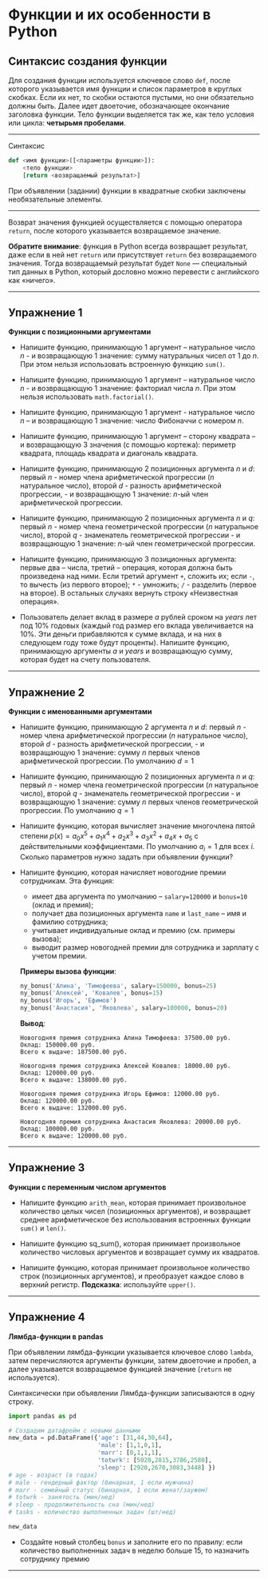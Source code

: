 # Функции и их особенности в Python

## Синтаксис создания функции

Для создания функции используется ключевое слово `def`, после которого указывается имя функции и список параметров в круглых скобках. Если их нет, то скобки остаются пустыми, но они обязательно должны быть. Далее идет двоеточие, обозначающее окончание заголовка функции. Тело функции выделяется так же, как тело условия или цикла: **четырьмя пробелами**. 

---

Синтаксис 

```python
def <имя функции>([<параметры функции>]):
    <тело функции>
    [return <возвращаемый результат>]
```
При объявлении (задании) функции в квадратные скобки заключены необязательные элементы.

---

Возврат значения функцией осуществляется с помощью оператора `return`, после которого указывается возвращаемое значение.

**Обратите внимание**: функция в Python всегда возвращает результат, даже если в ней нет `return` или присутствует `return` без возвращаемого значения. Тогда возвращаемый результат будет `None` — специальный тип данных в Python, который дословно можно перевести с английского как «ничего». 

---

## Упражнение 1
**Функции с позиционными аргументами**

* Напишите функцию, принимающую 1 аргумент – натуральное число $n$ - и возвращающую 1 значение: сумму натуральных чисел от 1 до $n$. При этом нельзя использовать встроенную функцию `sum()`.

* Напишите функцию, принимающую 1 аргумент – натуральное число $n$ - и возвращающую 1 значение: факториал числа $n$. При этом нельзя использовать `math.factorial()`.

* Напишите функцию, принимающую 1 аргумент - натуральное число $n$ – и возвращающую 1 значение: число Фибоначчи с номером $n$.

* Напишите функцию, принимающую 1 аргумент – сторону квадрата – и возвращающую 3 значения (с помощью кортежа): периметр квадрата, площадь квадрата и диагональ квадрата.

* Напишите функцию, принимающую 2 позиционных аргумента $n$ и $d$: первый $n$ - номер члена арифметической прогрессии ($n$ натуральное число), второй $d$ - разность арифметической прогрессии,  - и возвращающую 1 значение: $n$-ый член арифметической прогрессии.

* Напишите функцию, принимающую 2 позиционных аргумента $n$ и $q$: первый $n$ - номер члена геометрической прогрессии ($n$ натуральное число), второй $q$ - знаменатель геометрической прогрессии - и возвращающую 1 значение: $n$-ый член геометрической прогрессии.

* Напишите функцию, принимающую 3 позиционных аргумента: первые два – числа, третий – операция, которая должна быть произведена над ними. Если третий аргумент `+`, сложить их; если `-`, то вычесть (из первого второе); `*` - умножить; `/` - разделить (первое на второе). В остальных случаях вернуть строку «Неизвестная операция».

* Пользователь делает вклад в размере $a$ рублей сроком на $years$ лет под 10\% годовых (каждый год размер его вклада увеличивается на 10\%. Эти деньги прибавляются к сумме вклада, и на них в следующем году тоже будут проценты). Напишите функцию, принимающую аргументы $a$ и $years$ и возвращающую сумму, которая будет на счету пользователя.

---

## Упражнение 2
**Функции с именованными аргументами**

* Напишите функцию, принимающую 2 аргумента $n$ и $d$: первый $n$ - номер члена арифметической прогрессии ($n$ натуральное число), второй $d$ - разность арифметической прогрессии,  - и возвращающую 1 значение: сумму $n$ первых членов арифметической прогрессии. По умолчанию $d=1$

* Напишите функцию, принимающую 2 позиционных аргумента $n$ и $q$: первый $n$ - номер члена геометрической прогрессии ($n$ натуральное число), второй $q$ - знаменатель геометрической прогрессии - и возвращающую 1 значение: сумму $n$ первых членов геометрической прогрессии. По умолчанию $q=1$

* Напишите функцию, которая вычисляет значение многочлена пятой степени $p(x)=a_0x^5+a_1x^4+a_2x^3+a_3x^2+a_4x+a_5$ с действительными коэффициентами. По умолчанию $a_i = 1$ для всех $i$. Сколько параметров нужно задать при объявлении функции?

* Напишите функцию, которая начисляет новогодние премии сотрудникам. Эта функция:
    - имеет два аргумента по умолчанию – `salary=120000` и `bonus=10` (оклад и премия);
    - получает два позиционных аргумента `name` и `last_name` – имя и фамилию сотрудника;
    - учитывает индивидуальные оклад и премию (см. примеры вызова);
    - выводит размер новогодней премии для сотрудника и зарплату с учетом премии.
    
    **Примеры вызова функции**:
    ```python
    ny_bonus('Алина', 'Тимофеева', salary=150000, bonus=25)
    ny_bonus('Алексей', 'Ковалев', bonus=15)
    ny_bonus('Игорь', 'Ефимов')
    ny_bonus('Анастасия', 'Яковлева', salary=100000, bonus=20) 
    ``` 

    **Вывод**:
    ```
    Новогодняя премия сотрудника Алина Тимофеева: 37500.00 руб.
    Оклад: 150000.00 руб.
    Всего к выдаче: 187500.00 руб.

    Новогодняя премия сотрудника Алексей Ковалев: 18000.00 руб.
    Оклад: 120000.00 руб.
    Всего к выдаче: 138000.00 руб.

    Новогодняя премия сотрудника Игорь Ефимов: 12000.00 руб.
    Оклад: 120000.00 руб.
    Всего к выдаче: 132000.00 руб.

    Новогодняя премия сотрудника Анастасия Яковлева: 20000.00 руб.
    Оклад: 100000.00 руб.
    Всего к выдаче: 120000.00 руб.
    ```

---

## Упражнение 3
**Функции с переменным числом аргументов**

* Напишите функцию `arith_mean`, которая принимает произвольное количество целых чисел (позиционных аргументов), и возвращает среднее арифметическое без использования встроенных функции `sum()` и `len()`.

* Напишите функцию sq_sum(), которая принимает произвольное количество числовых аргументов и возвращает сумму их квадратов.

* Напишите функцию, которая принимает произвольное количество строк (позиционных аргументов), и преобразует каждое слово в верхний регистр. **Подсказка**: используйте `upper()`.

---

## Упражнение 4
**Лямбда-функции в pandas**

При объявлении лямбда-функции указывается ключевое слово `lambda`, затем перечисляются аргументы функции, затем двоеточие и пробел, а далее указывается возвращаемое функцией значение (`return` не используется).

Синтаксически при объявлении Лямбда-функции записываются в одну строку. 

```python
import pandas as pd

# Создадим датафрейм с новыми данными 
new_data = pd.DataFrame({'age': [31,44,30,64], 
                         'male': [1,1,0,1], 
                         'marr': [0,1,1,1], 
                         'totwrk': [5020,2815,3786,2580], 
                         'sleep': [2920,2670,3083,3448] })
# age - возраст (в годах)
# male - гендерный фактор (бинарная, 1 если мужчина)
# marr - семейный статус (бинарная, 1 если женат/заужем)
# totwrk - занятость (мин/нед) 
# sleep - продолжительность сна (мин/нед)
# tasks - количество выполненных задач (шт/нед)

new_data

```

* Создайте новый столбец `bonus` и заполните его по правилу: если количество выполненных задач в неделю больше 15, то назначить сотруднику премию

---